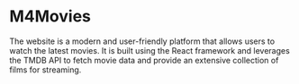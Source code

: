 # M4Movies
The website is a modern and user-friendly platform that allows users to watch the latest movies. It is built using the React framework and leverages the TMDB API to fetch movie data and provide an extensive collection of films for streaming.
